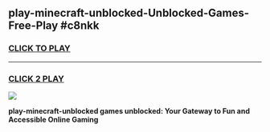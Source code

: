 
## play-minecraft-unblocked-Unblocked-Games-Free-Play #c8nkk
<h3>
<a href="https://us.freeplayer.one?title=play-minecraft-unblocked&ref=9M">CLICK TO PLAY</a></h3>
<hr>

<h3>
<a href="https://us.freeplayer.one?title=play-minecraft-unblocked&ref=9M">CLICK 2 PLAY</a>
  
</h3>

<a href="https://us.freeplayer.one?title=play-minecraft-unblocked&ref=9M"><img src="https://clearcache.store/games.png"></a>


**play-minecraft-unblocked games unblocked: Your Gateway to Fun and Accessible Online Gaming**
